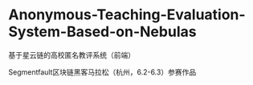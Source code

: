 # Anonymous-Teaching-Evaluation-System-Based-on-Nebulas
基于星云链的高校匿名教评系统（前端）

Segmentfault区块链黑客马拉松（杭州，6.2-6.3）参赛作品 
